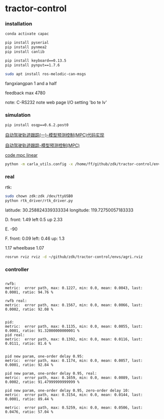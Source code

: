 # tractor-control

### installation

```bash
conda activate capac

pip install pyserial
pip install pynmea2
pip install canlib

pip install keyboard==0.13.5
pip install pynput==1.7.6

sudo apt install ros-melodic-can-msgs
```

fangxiangpan  1 and a half

feedback max 4780


note:
C-RS232
note web page I/O setting 'bo te lv'

### simulation

```bash
pip install osqp==0.6.2.post0
```

[自动驾驶轨迹跟踪(一)-模型预测控制(MPC)代码实现](https://cloud.tencent.com/developer/article/1989738)

[自动驾驶轨迹跟踪-模型预测控制(MPC)](https://mp.weixin.qq.com/s?__biz=MzUwOTg3NTQ4NQ==&mid=2247487839&idx=1&sn=cbdec5f9d30b619eed0c60a8d96d97ef&chksm=f90ad52dce7d5c3bd3877e9fd3902318c246fb54aca7537fc7a8909fc9ee1775c93ce2f715c8&scene=21#wechat_redirect)

[code mpc linear](https://github.com/YoungTimes/algorithms/blob/main/mpc/mpc_linear.py)




```bash
python -m carla_utils.config -x /home/ff/github/zdk/tractor-control/envs/drift_map/train.xodr
```



### real

rtk:

```bash
sudo chown zdk:zdk /dev/ttyUSB0
python rtk_driver/rtk_driver.py
```

latitude: 30.258824339333334
longitude: 119.72750057183333
 

D.
front: 1.49
left 0.5
up 2.33


E.
-90


F.
front: 0.09
left: 0.46
up: 1.3


1.17
wheelbase 1.07



```bash
rosrun rviz rviz -d ~/github/zdk/tractor-control/envs/agri.rviz
```



### controller

```

rwfb:
metric:  error path, max: 0.1227, min: 0.0, mean: 0.0043, last: 0.0001, ratio: 94.76 %

rwfb real:
metric:  error path, max: 0.1567, min: 0.0, mean: 0.0066, last: 0.0002, ratio: 92.08 %


pid:
metric:  error path, max: 0.1135, min: 0.0, mean: 0.0055, last: 0.0001, ratio: 91.32000000000001 %
pid real:
metric:  error path, max: 0.1392, min: 0.0, mean: 0.0116, last: 0.0111, ratio: 81.6 %


pid new param, one-order delay 0.95:
metric:  error path, max: 0.1174, min: 0.0, mean: 0.0057, last: 0.0001, ratio: 92.84 %

pid new param, one-order delay 0.95, real:
metric:  error path, max: 0.1659, min: 0.0, mean: 0.0089, last: 0.0002, ratio: 91.47999999999999 %

pid new param, one-order delay 0.95, zero-order delay 10:
metric:  error path, max: 0.3154, min: 0.0, mean: 0.0144, last: 0.0001, ratio: 89.44 %

metric:  error path, max: 0.5259, min: 0.0, mean: 0.0506, last: 0.0476, ratio: 57.04 %
```


